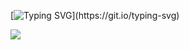 [![Typing SVG](https://readme-typing-svg.demolab.com?font=Fira+Code&duration=4000&pause=1200&color=F7F7F7&background=FFCFC000&center=true&vCenter=true&random=false&width=850&lines=Hello%2C+World!;%EC%95%88%EB%85%95%2C+%EC%84%B8%EC%83%81!;%E3%81%93%E3%82%93%E3%81%AB%E3%81%A1%E3%81%AF%E4%B8%96%E7%95%8C%EF%BC%81;Ol%C3%A1+Mundo!;%D0%9F%D1%80%D0%B8%D0%B2%D0%B5%D1%82%2C+%D0%BC%D0%B8%D1%80!;Hej+v%C3%A4rlden!;Bonjour+le+monde!;Hallo+Welt!)](https://git.io/typing-svg)


![](https://komarev.com/ghpvc/?username=alexavang&color=534796&abbreviated=true)
<!--
**alexavang/alexavang** is a ✨ _special_ ✨ repository because its `README.md` (this file) appears on your GitHub profile.

Here are some ideas to get you started:

- 🔭 I’m currently working on ...
- 🌱 I’m currently learning ...
- 👯 I’m looking to collaborate on ...
- 🤔 I’m looking for help with ...
- 💬 Ask me about ...
- 📫 How to reach me: ...
- 😄 Pronouns: ...
- ⚡ Fun fact: ...
-->

